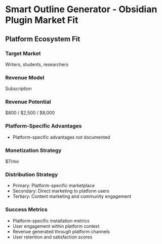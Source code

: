 # Smart Outline Generator - Obsidian Plugin Market Fit

## Platform Ecosystem Fit

### Target Market
Writers, students, researchers

### Revenue Model
Subscription

### Revenue Potential
$800 / $2,500 / $8,000

### Platform-Specific Advantages
- Platform-specific advantages not documented

### Monetization Strategy
$7/mo

### Distribution Strategy
- Primary: Platform-specific marketplace
- Secondary: Direct marketing to platform users
- Tertiary: Content marketing and community engagement

### Success Metrics
- Platform-specific installation metrics
- User engagement within platform context
- Revenue generated through platform channels
- User retention and satisfaction scores
